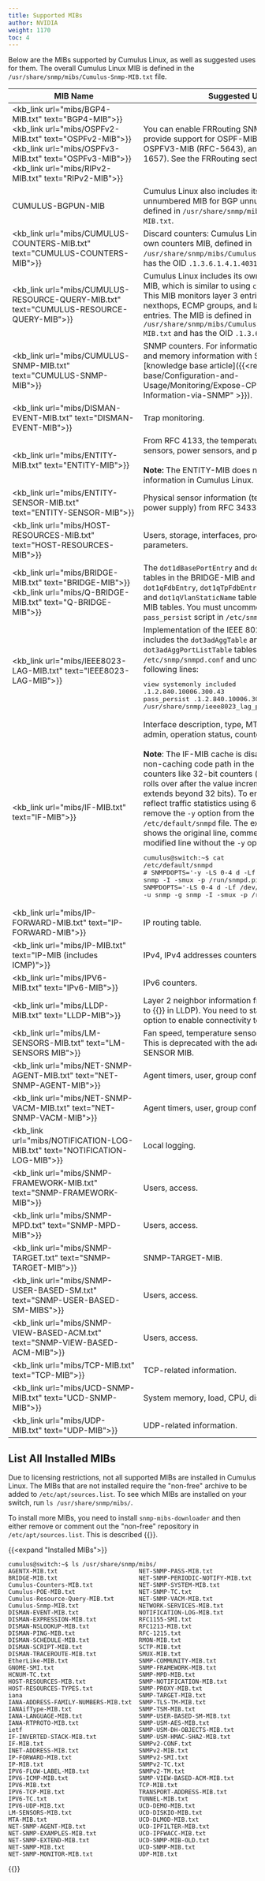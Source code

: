 ```yaml
---
title: Supported MIBs
author: NVIDIA
weight: 1170
toc: 4
---
```


Below are the MIBs supported by Cumulus Linux, as well as suggested uses for them. The overall Cumulus Linux MIB is defined in the `/usr/share/snmp/mibs/Cumulus-Snmp-MIB.txt` file.

| <div style="width:250px">MIB Name | Suggested Uses |
| -------- | -------------- |
| <kb_link url="mibs/BGP4-MIB.txt" text="BGP4-MIB">}}<br><kb_link url="mibs/OSPFv2-MIB.txt" text="OSPFv2-MIB">}}<br><kb_link url="mibs/OSPFv3-MIB.txt" text="OSPFv3-MIB">}}<br><kb_link url="mibs/RIPv2-MIB.txt" text="RIPv2-MIB">}} | You can enable FRRouting SNMP support to provide support for OSPF-MIB (RFC-1850), OSPFV3-MIB (RFC-5643), and BGP4-MIB (RFC-1657). See the FRRouting section above. |
| <!--<kb_link url="mibs/CUMULUS-BGPUN-MIB.txt" text="CUMULUS-BGPUN-MIB">-->CUMULUS-BGPUN-MIB | Cumulus Linux also includes its own BGP unnumbered MIB for BGP unnumbered peers, defined in `/usr/share/snmp/mibs/Cumulus-BGPUN-MIB.txt`.|
| <kb_link url="mibs/CUMULUS-COUNTERS-MIB.txt" text="CUMULUS-COUNTERS-MIB">}} | Discard counters: Cumulus Linux also includes its own counters MIB, defined in `/usr/share/snmp/mibs/Cumulus-Counters-MIB.txt`. It has the OID `.1.3.6.1.4.1.40310.2`. |
| <kb_link url="mibs/CUMULUS-RESOURCE-QUERY-MIB.txt" text="CUMULUS-RESOURCE-QUERY-MIB">}} | Cumulus Linux includes its own resource utilization MIB, which is similar to using `cl-resource-query`. This MIB monitors layer 3 entries by host, route, nexthops, ECMP groups, and layer 2 MAC/BDPU entries. The MIB is defined in `/usr/share/snmp/mibs/Cumulus-Resource-Query-MIB.txt` and has the OID `.1.3.6.1.4.1.40310.1`. |
| <kb_link url="mibs/CUMULUS-SNMP-MIB.txt" text="CUMULUS-SNMP-MIB">}} | SNMP counters. For information on exposing CPU and memory information with SNMP, see this [knowledge base article]({{<ref "/knowledge-base/Configuration-and-Usage/Monitoring/Expose-CPU-and-Memory-Information-via-SNMP" >}}). |
| <kb_link url="mibs/DISMAN-EVENT-MIB.txt" text="DISMAN-EVENT-MIB">}} | Trap monitoring. |
| <kb_link url="mibs/ENTITY-MIB.txt" text="ENTITY-MIB">}} | From RFC 4133, the temperature sensors, fan sensors, power sensors, and ports are covered.<br><br>**Note:** The ENTITY-MIB does not show the chassis information in Cumulus Linux. |
| <kb_link url="mibs/ENTITY-SENSOR-MIB.txt" text="ENTITY-SENSOR-MIB">}} | Physical sensor information (temperature, fan, and power supply) from RFC 3433. |
<kb_link url="mibs/HOST-RESOURCES-MIB.txt" text="HOST-RESOURCES-MIB">}} | Users, storage, interfaces, process info, run parameters. |
| <kb_link url="mibs/BRIDGE-MIB.txt" text="BRIDGE-MIB">}}<br /><kb_link url="mibs/Q-BRIDGE-MIB.txt" text="Q-BRIDGE-MIB">}} | The `dot1dBasePortEntry` and `dot1dBasePortIfIndex` tables in the BRIDGE-MIB and `dot1qBase`, `dot1qFdbEntry`, `dot1qTpFdbEntry`, `dot1qTpFdbStatus`, and `dot1qVlanStaticName` tables in the Q-BRIDGE-MIB tables. You must uncomment the `bridge_pp.py pass_persist` script in `/etc/snmp/snmpd.conf`. |
| <kb_link url="mibs/IEEE8023-LAG-MIB.txt" text="IEEE8023-LAG-MIB">}} | Implementation of the IEEE 8023-LAG-MIB includes the `dot3adAggTable` and `dot3adAggPortListTable` tables. To enable this, edit `/etc/snmp/snmpd.conf` and uncomment or add the following lines:<pre>view systemonly included .1.2.840.10006.300.43<br>pass_persist .1.2.840.10006.300.43 /usr/share/snmp/ieee8023_lag_pp.py</pre> |
| <kb_link url="mibs/IF-MIB.txt" text="IF-MIB">}} | Interface description, type, MTU, speed, MAC, admin, operation status, counters.<br><br>**Note**: The IF-MIB cache is disabled by default. The non-caching code path in the IF-MIB treats 64-bit counters like 32-bit counters (a 64-bit counter rolls over after the value increments to a value that extends beyond 32 bits). To enable the counter to reflect traffic statistics using 64-bit counters, remove the `-y` option from the `SNMPDOPTS` line in the `/etc/default/snmpd` file. The example below first shows the original line, commented out, then the modified line without the `-y` option:<pre>cumulus@switch:~$ cat /etc/default/snmpd<br># SNMPDOPTS=&#39;-y -LS 0-4 d -Lf /dev/null -u snmp -g snmp -I -smux -p /run/snmpd.pid&#39;<br>SNMPDOPTS=&#39;-LS 0-4 d -Lf /dev/null -u snmp -g snmp -I -smux -p /run/snmpd.pid</pre> |
| <kb_link url="mibs/IP-FORWARD-MIB.txt" text="IP-FORWARD-MIB">}} | IP routing table. |
| <kb_link url="mibs/IP-MIB.txt" text="IP-MIB (includes ICMP)">}} | IPv4, IPv4 addresses counters, netmasks. |
| <kb_link url="mibs/IPV6-MIB.txt" text="IPv6-MIB">}} | IPv6 counters. |
| <kb_link url="mibs/LLDP-MIB.txt" text="LLDP-MIB">}} | Layer 2 neighbor information from `lldpd` (you need to {{<link url="Link-Layer-Discovery-Protocol#enable-the-snmp-subagent-in-lldp" text="enable the SNMP subagent">}} in LLDP). You need to start `lldpd` with the `-x` option to enable connectivity to `snmpd`(AgentX). |
| <kb_link url="mibs/LM-SENSORS-MIB.txt" text="LM-SENSORS MIB">}} | Fan speed, temperature sensor values, voltages. This is deprecated with the addition of the ENTITY-SENSOR MIB. |
| <kb_link url="mibs/NET-SNMP-AGENT-MIB.txt" text="NET-SNMP-AGENT-MIB">}} | Agent timers, user, group config. |
| <kb_link url="mibs/NET-SNMP-VACM-MIB.txt" text="NET-SNMP-VACM-MIB">}} | Agent timers, user, group config. |
| <kb_link url="mibs/NOTIFICATION-LOG-MIB.txt" text="NOTIFICATION-LOG-MIB">}} | Local logging. |
| <kb_link url="mibs/SNMP-FRAMEWORK-MIB.txt" text="SNMP-FRAMEWORK-MIB">}}|Users, access. |
| <kb_link url="mibs/SNMP-MPD.txt" text="SNMP-MPD-MIB">}} | Users, access. |
| <kb_link url="mibs/SNMP-TARGET.txt" text="SNMP-TARGET-MIB">}} | SNMP-TARGET-MIB. |
| <kb_link url="mibs/SNMP-USER-BASED-SM.txt" text="SNMP-USER-BASED-SM-MIBS">}} | Users, access. |
| <kb_link url="mibs/SNMP-VIEW-BASED-ACM.txt" text="SNMP-VIEW-BASED-ACM-MIB">}} | Users, access. |
| <kb_link url="mibs/TCP-MIB.txt" text="TCP-MIB">}} | TCP-related information. |
| <kb_link url="mibs/UCD-SNMP-MIB.txt" text="UCD-SNMP-MIB">}} | System memory, load, CPU, disk IO. |
| <kb_link url="mibs/UDP-MIB.txt" text="UDP-MIB">}} | UDP-related information. |

## List All Installed MIBs

Due to licensing restrictions, not all supported MIBs are installed in Cumulus Linux. The MIBs that are not installed require the "non-free" archive to be added to `/etc/apt/sources.list`. To see which MIBs are installed on your switch, run `ls /usr/share/snmp/mibs/`.

To install more MIBs, you need to install `snmp-mibs-downloader` and then either remove or comment out the "non-free" repository in `/etc/apt/sources.list`. This is described {{<link url="Configure-SNMP-Traps/#enable-mib-to-oid-translation" text="here">}}.

{{<expand "Installed MIBs">}}

    cumulus@switch:~$ ls /usr/share/snmp/mibs/
    AGENTX-MIB.txt                       NET-SNMP-PASS-MIB.txt
    BRIDGE-MIB.txt                       NET-SNMP-PERIODIC-NOTIFY-MIB.txt
    Cumulus-Counters-MIB.txt             NET-SNMP-SYSTEM-MIB.txt
    Cumulus-POE-MIB.txt                  NET-SNMP-TC.txt
    Cumulus-Resource-Query-MIB.txt       NET-SNMP-VACM-MIB.txt
    Cumulus-Snmp-MIB.txt                 NETWORK-SERVICES-MIB.txt
    DISMAN-EVENT-MIB.txt                 NOTIFICATION-LOG-MIB.txt
    DISMAN-EXPRESSION-MIB.txt            RFC1155-SMI.txt
    DISMAN-NSLOOKUP-MIB.txt              RFC1213-MIB.txt
    DISMAN-PING-MIB.txt                  RFC-1215.txt
    DISMAN-SCHEDULE-MIB.txt              RMON-MIB.txt
    DISMAN-SCRIPT-MIB.txt                SCTP-MIB.txt
    DISMAN-TRACEROUTE-MIB.txt            SMUX-MIB.txt
    EtherLike-MIB.txt                    SNMP-COMMUNITY-MIB.txt
    GNOME-SMI.txt                        SNMP-FRAMEWORK-MIB.txt
    HCNUM-TC.txt                         SNMP-MPD-MIB.txt
    HOST-RESOURCES-MIB.txt               SNMP-NOTIFICATION-MIB.txt
    HOST-RESOURCES-TYPES.txt             SNMP-PROXY-MIB.txt
    iana                                 SNMP-TARGET-MIB.txt
    IANA-ADDRESS-FAMILY-NUMBERS-MIB.txt  SNMP-TLS-TM-MIB.txt
    IANAifType-MIB.txt                   SNMP-TSM-MIB.txt
    IANA-LANGUAGE-MIB.txt                SNMP-USER-BASED-SM-MIB.txt
    IANA-RTPROTO-MIB.txt                 SNMP-USM-AES-MIB.txt
    ietf                                 SNMP-USM-DH-OBJECTS-MIB.txt
    IF-INVERTED-STACK-MIB.txt            SNMP-USM-HMAC-SHA2-MIB.txt
    IF-MIB.txt                           SNMPv2-CONF.txt
    INET-ADDRESS-MIB.txt                 SNMPv2-MIB.txt
    IP-FORWARD-MIB.txt                   SNMPv2-SMI.txt
    IP-MIB.txt                           SNMPv2-TC.txt
    IPV6-FLOW-LABEL-MIB.txt              SNMPv2-TM.txt
    IPV6-ICMP-MIB.txt                    SNMP-VIEW-BASED-ACM-MIB.txt
    IPV6-MIB.txt                         TCP-MIB.txt
    IPV6-TCP-MIB.txt                     TRANSPORT-ADDRESS-MIB.txt
    IPV6-TC.txt                          TUNNEL-MIB.txt
    IPV6-UDP-MIB.txt                     UCD-DEMO-MIB.txt
    LM-SENSORS-MIB.txt                   UCD-DISKIO-MIB.txt
    MTA-MIB.txt                          UCD-DLMOD-MIB.txt
    NET-SNMP-AGENT-MIB.txt               UCD-IPFILTER-MIB.txt
    NET-SNMP-EXAMPLES-MIB.txt            UCD-IPFWACC-MIB.txt
    NET-SNMP-EXTEND-MIB.txt              UCD-SNMP-MIB-OLD.txt
    NET-SNMP-MIB.txt                     UCD-SNMP-MIB.txt
    NET-SNMP-MONITOR-MIB.txt             UDP-MIB.txt

{{</expand>}}
